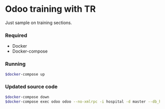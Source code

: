 # Odoo training with TR

Just sample on training sections.

### Required
- Docker
- Docker-compose

### Running

```bash
$docker-compose up
```

### Updated source code

```bash
$docker-compose down
$docker-compose exec odoo odoo --no-xmlrpc -i hospital -d master --db_host db -r odoo -w odoo --stop-after-init
```
